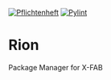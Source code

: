 [![Pflichtenheft](https://github.com/Riffecs/rion/actions/workflows/pflichtenheft.yml/badge.svg)](https://github.com/Riffecs/rion/actions/workflows/pflichtenheft.yml) [![Pylint](https://github.com/Riffecs/rion/actions/workflows/pylint.yml/badge.svg)](https://github.com/Riffecs/rion/actions/workflows/pylint.yml)
# Rion
Package Manager for X-FAB
